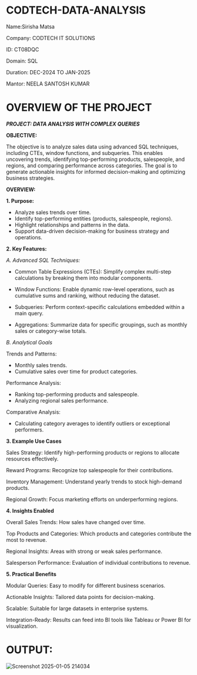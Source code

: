 # CODTECH-DATA-ANALYSIS

Name:Sirisha Matsa

Company: CODTECH IT SOLUTIONS

ID: CT08DQC

Domain: SQL 

Duration: DEC-2024 TO JAN-2025

Mantor: NEELA SANTOSH KUMAR

# OVERVIEW OF THE PROJECT

***PROJECT: DATA ANALYSIS WITH COMPLEX QUERIES***

******OBJECTIVE:******

The objective is to analyze sales data using advanced SQL techniques, including CTEs, window functions, and subqueries. This enables uncovering trends, identifying top-performing products, salespeople, and regions, and comparing performance across categories. The goal is to generate actionable insights for informed decision-making and optimizing business strategies.

********OVERVIEW:********

**1. Purpose:**

   * Analyze sales trends over time.
   * Identify top-performing entities (products, salespeople, regions).
   *  Highlight relationships and patterns in the data.
   *  Support data-driven decision-making for business strategy and operations.
     
**2. Key Features:**

  *A. Advanced SQL Techniques:*
  
  * Common Table Expressions (CTEs): Simplify complex multi-step calculations by breaking them into modular components.
    
  * Window Functions: Enable dynamic row-level operations, such as cumulative sums and ranking, without reducing the dataset.
    
  * Subqueries: Perform context-specific calculations embedded within a main query.
    
  * Aggregations: Summarize data for specific groupings, such as monthly sales or category-wise totals.
    
  *B. Analytical Goals*
  
  Trends and Patterns:
  
  * Monthly sales trends.
  * Cumulative sales over time for product categories.
    
  Performance Analysis:

  * Ranking top-performing products and salespeople.
  * Analyzing regional sales performance.
    
  Comparative Analysis:
  
  * Calculating category averages to identify outliers or exceptional performers.
    
  **3. Example Use Cases**
  
  Sales Strategy: Identify high-performing products or regions to allocate resources effectively.
  
  Reward Programs: Recognize top salespeople for their contributions.
  
  Inventory Management: Understand yearly trends to stock high-demand products.
  
  Regional Growth: Focus marketing efforts on underperforming regions.
  
**4. Insights Enabled**

  Overall Sales Trends: How sales have changed over time.
  
  Top Products and Categories: Which products and categories contribute the most to revenue.
  
  Regional Insights: Areas with strong or weak sales performance.
  
  Salesperson Performance: Evaluation of individual contributions to revenue.

**5. Practical Benefits**

  Modular Queries: Easy to modify for different business scenarios.
  
  Actionable Insights: Tailored data points for decision-making.
  
  Scalable: Suitable for large datasets in enterprise systems.
  
  Integration-Ready: Results can feed into BI tools like Tableau or Power BI for visualization.


# OUTPUT:

![Screenshot 2025-01-05 214034](https://github.com/user-attachments/assets/bf37dff2-7e78-4329-8f8b-d56c7a0d4f85)
